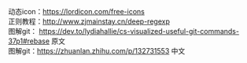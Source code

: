 动态icon：https://lordicon.com/free-icons  
正则教程：http://www.zjmainstay.cn/deep-regexp  
图解git： https://dev.to/lydiahallie/cs-visualized-useful-git-commands-37p1#rebase 原文  
图解git：https://zhuanlan.zhihu.com/p/132731553 中文
